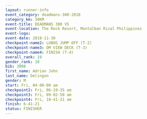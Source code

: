 ```yaml
---
layout: runner-info 
event_category: deadmans-300-2018 
category_km: 30KM 
event-title: DEADMANS 300 V5 
event-location: The Rock Resort, Montalban Rizal Philippines 
event-logo: 
event-date: 2018-11-30 
checkpoint-name2: LUBOG JUMP OFF (T-2) 
checkpoint-name3: DM VIEW DECK (T-3) 
checkpoint-name4: FINISH (T-4) 
overall_rank: 19
gender_rank: 18
bib: 3008
first_name: Adrian John
last_name: Delingon
gender: M
start: Fri, 04-00-00 am
checkpoint2: Fri, 06-19-35 am
checkpoint3: Fri, 09-02-50 am
checkpoint4: Fri, 10-41-21 am
finish: 6-41-21
status: FINISHER
---
```


